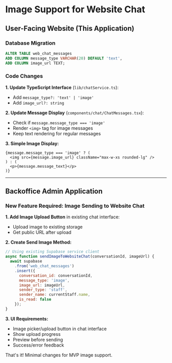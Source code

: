 # Image Support for Website Chat

## User-Facing Website (This Application)

### Database Migration
```sql
ALTER TABLE web_chat_messages
ADD COLUMN message_type VARCHAR(20) DEFAULT 'text',
ADD COLUMN image_url TEXT;
```

### Code Changes

**1. Update TypeScript Interface** (`lib/chatService.ts`):
- Add `message_type?: 'text' | 'image'`
- Add `image_url?: string`

**2. Update Message Display** (`components/chat/ChatMessages.tsx`):
- Check if `message.message_type === 'image'`
- Render `<img>` tag for image messages
- Keep text rendering for regular messages

**3. Simple Image Display:**
```tsx
{message.message_type === 'image' ? (
  <img src={message.image_url} className="max-w-xs rounded-lg" />
) : (
  <p>{message.message_text}</p>
)}
```

---

## Backoffice Admin Application

### New Feature Required: Image Sending to Website Chat

**1. Add Image Upload Button** in existing chat interface:
- Upload image to existing storage
- Get public URL after upload

**2. Create Send Image Method:**
```javascript
// Using existing Supabase service client
async function sendImageToWebsiteChat(conversationId, imageUrl) {
  await supabase
    .from('web_chat_messages')
    .insert({
      conversation_id: conversationId,
      message_type: 'image',
      image_url: imageUrl,
      sender_type: 'staff',
      sender_name: currentStaff.name,
      is_read: false
    });
}
```

**3. UI Requirements:**
- Image picker/upload button in chat interface
- Show upload progress
- Preview before sending
- Success/error feedback

That's it! Minimal changes for MVP image support.